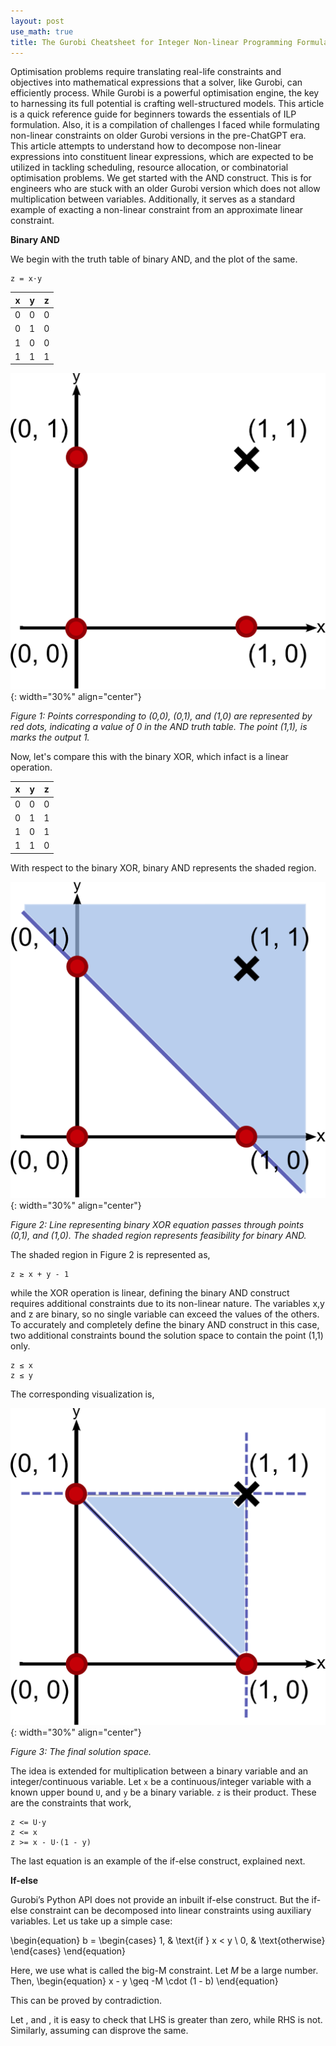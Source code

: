 ```yaml
---
layout: post
use_math: true
title: The Gurobi Cheatsheet for Integer Non-linear Programming Formulation 
---
```


Optimisation problems require translating real-life constraints and objectives into mathematical expressions that a solver, like Gurobi, can efficiently process. While Gurobi is a powerful optimisation engine, the key to harnessing its full potential is crafting well-structured models.
This article is a quick reference guide for beginners towards the essentials of ILP formulation. Also, it is a compilation of challenges I faced while formulating non-linear constraints on older Gurobi versions in the pre-ChatGPT era. This article attempts to understand how to decompose non-linear expressions into constituent linear expressions, which are expected to be utilized in tackling scheduling, resource allocation, or combinatorial optimisation problems.
We get started with the AND construct. This is for engineers who are stuck with an older Gurobi version which does not allow multiplication between variables. Additionally, it serves as a standard example of exacting a non-linear constraint from an approximate linear constraint.

**Binary AND**


We begin with the truth table of binary AND, and the plot of the same.

```
z = x⋅y
```

| x | y | z |
|--|--|--|
| 0 | 0 | 0 |
| 0 | 1 | 0 |
| 1 | 0 | 0 |
| 1 | 1 | 1 |  

![Image](/assets/Gurobi/figure1.png){: width="30%" align="center"}

*Figure 1: Points corresponding to (0,0), (0,1), and (1,0) are represented by red dots, indicating a value of 0 in the AND truth table. The point (1,1), is marks the output 1.*

Now, let's compare this with the binary XOR, which infact is a linear operation.

| x | y | z |
|--|--|--|
| 0 | 0 | 0 |
| 0 | 1 | 1 |
| 1 | 0 | 1 |
| 1 | 1 | 0 |  

With respect to the binary XOR, binary AND represents the shaded region.

![Image](/assets/Gurobi/figure2.png){: width="30%" align="center"}

*Figure 2: Line representing binary XOR equation passes through points (0,1), and (1,0). The shaded region represents feasibility for binary AND.*

The shaded region in Figure 2 is represented as,

```
z ≥ x + y - 1 
```

while the XOR operation is linear, defining the binary AND construct requires additional constraints due to its non-linear nature. The variables x,y and z are binary, so no single variable can exceed the values of the others. To accurately and completely define the binary AND construct in this case, two additional constraints bound the solution space to contain the point (1,1) only.

```
z ≤ x
z ≤ y
```
The corresponding visualization is,

![Image](/assets/Gurobi/figure3.png){: width="30%" align="center"}

*Figure 3: The final solution space.*


The idea is extended for multiplication between a binary variable and an integer/continuous variable. Let `x` be a continuous/integer variable with a known upper bound `U`, and `y` be a binary variable. `z` is their product.
These are the constraints that work,
```
z <= U⋅y
z <= x
z >= x - U⋅(1 - y)
```
The last equation is an example of the if-else construct, explained next.

**If-else**

Gurobi’s Python API does not provide an inbuilt if-else construct. But the if-else constraint can be decomposed into linear constraints using auxiliary variables. Let us take up a simple case:  

\begin{equation} 
b =
\begin{cases} 
1, & \text{if } x < y \\
0, & \text{otherwise}
\end{cases}
\end{equation}

Here, we use what is called the big-M constraint. Let $M$ be a large number. Then,
\begin{equation}
x - y \geq -M \cdot (1 - b)
\end{equation}

This can be proved by contradiction.

Let , and , it is easy to check that LHS is greater than zero, while RHS is not. Similarly, assuming  can disprove the same. 





